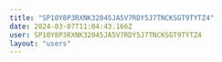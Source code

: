 ```yaml
---
title: "SP10Y8P3RXNK32045JA5V7RDY5J7TNCKSGT9TYTZ4"
date: 2024-03-07T11:04:43.166Z
user: SP10Y8P3RXNK32045JA5V7RDY5J7TNCKSGT9TYTZ4
layout: "users"
---
```

    